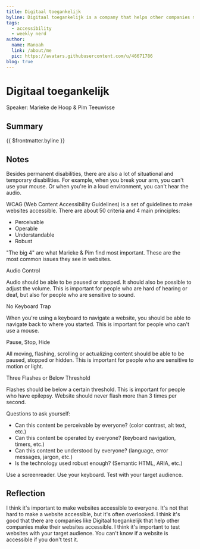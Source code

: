 ```yaml
---
title: Digitaal toegankelijk
byline: Digitaal toegankelijk is a company that helps other companies make their websites accessible. They talked about the most common issues they see in websites and how to avoid them.
tags:
  - accessibility
  - weekly nerd
author:
  name: Manoah
  link: /about/me
  pic: https://avatars.githubusercontent.com/u/46671786
blog: true
---
```


# Digitaal toegankelijk

Speaker: Marieke de Hoop & Pim Teeuwisse

## Summary

{{ $frontmatter.byline }}

## Notes

Besides permanent disabilities, there are also a lot of situational and temporary disabilities. For example, when you break your arm, you can't use your mouse. Or when you're in a loud environment, you can't hear the audio.

WCAG (Web Content Accessibility Guidelines) is a set of guidelines to make websites accessible. There are about 50 criteria and 4 main principles:

- Perceivable
- Operable
- Understandable
- Robust

"The big 4" are what Marieke & Pim find most important. These are the most common issues they see in websites.

Audio Control

Audio should be able to be paused or stopped. It should also be possible to adjust the volume. This is important for people who are hard of hearing or deaf, but also for people who are sensitive to sound.

No Keyboard Trap

When you're using a keyboard to navigate a website, you should be able to navigate back to where you started. This is important for people who can't use a mouse.

Pause, Stop, Hide

All moving, flashing, scrolling or actualizing content should be able to be paused, stopped or hidden. This is important for people who are sensitive to motion or light.

Three Flashes or Below Threshold

Flashes should be below a certain threshold. This is important for people who have epilepsy. Website should never flash more than 3 times per second.

Questions to ask yourself:

- Can this content be perceivable by everyone? (color contrast, alt text, etc.)
- Can this content be operated by everyone? (keyboard navigation, timers, etc.)
- Can this content be understood by everyone? (language, error messages, jargon, etc.)
- Is the technology used robust enough? (Semantic HTML, ARIA, etc.)

Use a screenreader. Use your keyboard. Test with your target audience.

## Reflection

I think it's important to make websites accessible to everyone. It's not that hard to make a website accessible, but it's often overlooked. I think it's good that there are companies like Digitaal toegankelijk that help other companies make their websites accessible. I think it's important to test websites with your target audience. You can't know if a website is accessible if you don't test it.
